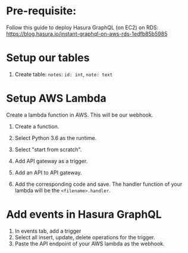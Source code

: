 
# Pre-requisite:

Follow this guide to deploy Hasura GraphQL (on EC2) on RDS:
https://blog.hasura.io/instant-graphql-on-aws-rds-1edfb85b5985

# Setup our tables
1. Create table: `notes`: `id: int`, `note: text`

# Setup AWS Lambda
Create a lambda function in AWS. This will be our webhook.

1. Create a function.
2. Select Python 3.6 as the runtime.
3. Select "start from scratch".
4. Add API gateway as a trigger.
5. Add an API to API gateway.

6. Add the corresponding code and save. The handler function of your lambda will be the `<filename>.handler`.


# Add events in Hasura GraphQL

1. In events tab, add a trigger
2. Select all insert, update, delete operations for the trigger.
3. Paste the API endpoint of your AWS lambda as the webhook.
